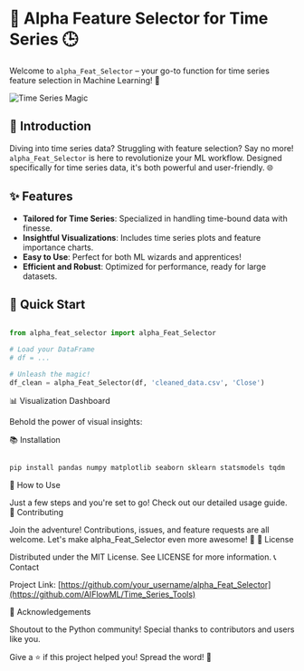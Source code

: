 # 🌟 Alpha Feature Selector for Time Series 🕒

Welcome to `alpha_Feat_Selector` – your go-to function for time series feature selection in Machine Learning! 🚀

![Time Series Magic](link_to_banner_image)

## 📖 Introduction

Diving into time series data? Struggling with feature selection? Say no more! `alpha_Feat_Selector` is here to revolutionize your ML workflow. Designed specifically for time series data, it's both powerful and user-friendly. 🌐

## ✨ Features

- **Tailored for Time Series**: Specialized in handling time-bound data with finesse.
- **Insightful Visualizations**: Includes time series plots and feature importance charts.
- **Easy to Use**: Perfect for both ML wizards and apprentices!
- **Efficient and Robust**: Optimized for performance, ready for large datasets.

## 🚀 Quick Start

```python

from alpha_feat_selector import alpha_Feat_Selector

# Load your DataFrame
# df = ...

# Unleash the magic!
df_clean = alpha_Feat_Selector(df, 'cleaned_data.csv', 'Close')

```

📊 Visualization Dashboard

Behold the power of visual insights:

📚 Installation

```python

pip install pandas numpy matplotlib seaborn sklearn statsmodels tqdm

```

🤖 How to Use

Just a few steps and you're set to go! Check out our detailed usage guide.
👐 Contributing

Join the adventure! Contributions, issues, and feature requests are all welcome. Let's make alpha_Feat_Selector even more awesome! 🌟
📜 License

Distributed under the MIT License. See LICENSE for more information.
📞 Contact

Project Link: [https://github.com/your_username/alpha_Feat_Selector](https://github.com/AIFlowML/Time_Series_Tools)

🙌 Acknowledgements

Shoutout to the Python community!
Special thanks to contributors and users like you.

Give a ⭐️ if this project helped you! Spread the word! 📢
